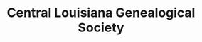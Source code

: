 ---
layout: repo
title: "Central Louisiana Genealogical Society"
id: 24771
permalink: repos/24771/
---